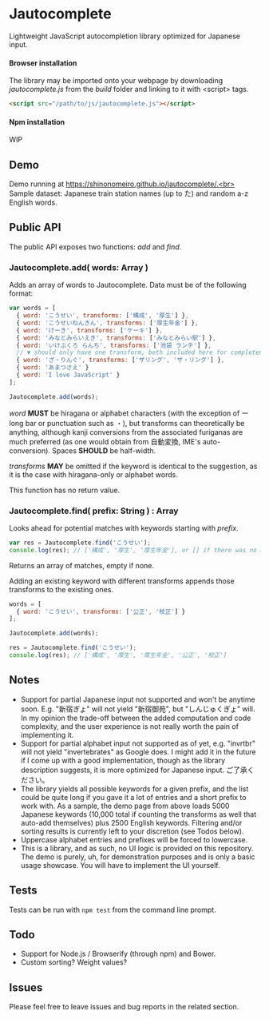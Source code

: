 # Jautocomplete
Lightweight JavaScript autocompletion library optimized for Japanese input.

#### Browser installation
The library may be imported onto your webpage by downloading <i>jautocomplete.js</i> from the <i>build</i> folder and linking to it with \<script\> tags.

```html
<script src="/path/to/js/jautocomplete.js"></script>
```

#### Npm installation
WIP

## Demo
Demo running at https://shinonomeiro.github.io/jautocomplete/.<br>
Sample dataset: Japanese train station names (up to た) and random a-z English words.

## Public API
The public API exposes two functions: <i>add</i> and <i>find</i>.

### Jautocomplete.add( words: Array )
Adds an array of words to Jautocomplete. Data must be of the following format:

```javascript
var words = [
  { word: 'こうせい', transforms: ['構成', '厚生'] },
  { word: 'こうせいねんきん', transforms: ['厚生年金'] },
  { word: 'けーき', transforms: ['ケーキ'] },
  { word: 'みなとみらいえき', transforms: ['みなとみらい駅'] },
  { word: 'いけぶくろ らんち', transforms: ['池袋 ランチ'] },
  // ▼ should only have one transform, both included here for completeness
  { word: 'ざ・りんぐ', transforms: ['ザリング', 'ザ・リング'] },
  { word: 'あまつさえ' }
  { word: 'I love JavaScript' }
];

Jautocomplete.add(words);
```

<i>word</i> <b>MUST</b> be hiragana or alphabet characters (with the exception of ー long bar or punctuation such as ・), but transforms can theoretically be anything, although kanji conversions from the associated furiganas are much preferred (as one would obtain from 自動変換, IME's auto-conversion). Spaces <b>SHOULD</b> be half-width.

<i>transforms</i> <b>MAY</b> be omitted if the keyword is identical to the suggestion, as it is the case with hiragana-only or alphabet words.

This function has no return value.

### Jautocomplete.find( prefix: String ) : Array
Looks ahead for potential matches with keywords starting with <i>prefix</i>.

```javascript
var res = Jautocomplete.find('こうせい');
console.log(res); // ['構成', '厚生', '厚生年金'], or [] if there was no match.
```

Returns an array of matches, empty if none.

Adding an existing keyword with different transforms appends those transforms to the existing ones.

```javascript
words = [
  { word: 'こうせい', transforms: ['公正', '校正'] }
];

Jautocomplete.add(words);

res = Jautocomplete.find('こうせい');
console.log(res); // ['構成', '厚生', '厚生年金', '公正', '校正']
```

## Notes
- Support for partial Japanese input not supported and won't be anytime soon. E.g. "新宿ぎょ" will not yield "新宿御苑", but "しんじゅくぎょ" will. In my opinion the trade-off between the added computation and code complexity, and the user experience is not really worth the pain of implementing it.
- Support for partial alphabet input not supported as of yet, e.g. "invrtbr" will not yield "invertebrates" as Google does. I might add it in the future if I come up with a good implementation, though as the library description suggests, it is more optimized for Japanese input. ご了承ください。
- The library yields all possible keywords for a given prefix, and the list could be quite long if you gave it a lot of entries and a short prefix to work with. As a sample, the demo page from above loads 5000 Japanese keywords (10,000 total if counting the transforms as well that auto-add themselves) plus 2500 English keywords. Filtering and/or sorting results is currently left to your discretion (see Todos below).
- Uppercase alphabet entries and prefixes will be forced to lowercase.
- This is a library, and as such, no UI logic is provided on this repository. The demo is purely, uh, for demonstration purposes and is only a basic usage showcase. You will have to implement the UI yourself.

## Tests
Tests can be run with `npm test` from the command line prompt.

## Todo
- Support for Node.js / Browserify (through npm) and Bower.
- Custom sorting? Weight values?

## Issues
Please feel free to leave issues and bug reports in the related section.
